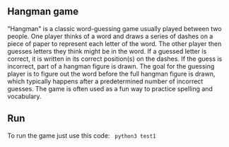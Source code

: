 ## Hangman game
"Hangman" is a classic word-guessing game usually played between two people. One player thinks of a word and draws a series of dashes on a piece of paper to represent each letter of the word. The other player then guesses letters they think might be in the word. If a guessed letter is correct, it is written in its correct position(s) on the dashes. If the guess is incorrect, part of a hangman figure is drawn. The goal for the guessing player is to figure out the word before the full hangman figure is drawn, which typically happens after a predetermined number of incorrect guesses. The game is often used as a fun way to practice spelling and vocabulary.

## Run
To run the game just use this code:
``` python3 test1```
